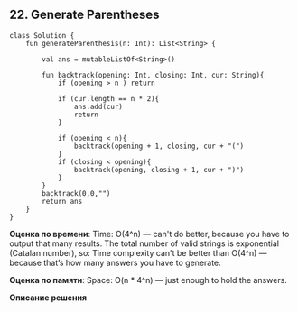 ## 22. Generate Parentheses


```
class Solution {
    fun generateParenthesis(n: Int): List<String> {
        
        val ans = mutableListOf<String>()

        fun backtrack(opening: Int, closing: Int, cur: String){
            if (opening > n ) return

            if (cur.length == n * 2){
                ans.add(cur)
                return
            }

            if (opening < n){
                backtrack(opening + 1, closing, cur + "(")
            } 
            if (closing < opening){
                backtrack(opening, closing + 1, cur + ")")
            }
        }
        backtrack(0,0,"")
        return ans
    }
}

```

**Оценка по времени**: Time: O(4^n) — can't do better, because you have to output that many results.
The total number of valid strings is exponential (Catalan number), so:
Time complexity can't be better than O(4^n) — because that’s how many answers you
have to generate.


**Оценка по памяти**:  Space: O(n * 4^n) — just enough to hold the answers.

**Описание решения**
```

```

